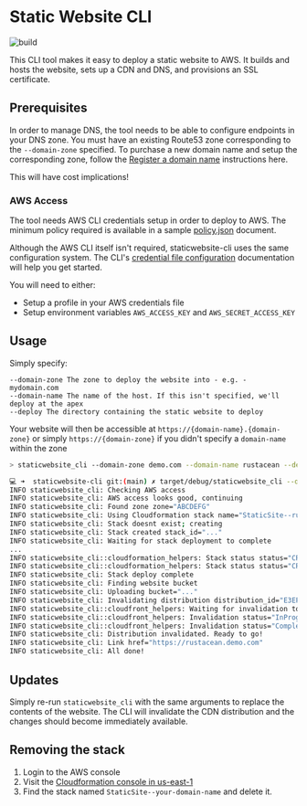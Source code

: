 # Static Website CLI
![build](https://github.com/awslabs/staticwebsite-cli/actions/workflows/build.yaml/badge.svg?branch=main)

This CLI tool makes it easy to deploy a static website to AWS. It builds and hosts the website, sets up a CDN and DNS,
and provisions an SSL certificate.

## Prerequisites

In order to manage DNS, the tool needs to be able to configure endpoints in your DNS zone. You must have an existing
Route53 zone corresponding to the `--domain-zone` specified. To purchase a new domain name and setup the corresponding
zone, follow the [Register a domain name](https://aws.amazon.com/getting-started/hands-on/get-a-domain/) instructions here.

This will have cost implications!

### AWS Access
The tool needs AWS CLI credentials setup in order to deploy to AWS. The minimum policy required is available in a
sample [policy.json](policy.json) document. 

Although the AWS CLI itself isn't required, staticwebsite-cli uses the same configuration system. The CLI's 
[credential file configuration](https://docs.aws.amazon.com/cli/latest/userguide/cli-configure-files.html)
documentation will help you get started.

You will need to either:

* Setup a profile in your AWS credentials file
* Setup environment variables `AWS_ACCESS_KEY` and `AWS_SECRET_ACCESS_KEY` 

## Usage
Simply specify:
```
--domain-zone The zone to deploy the website into - e.g. - mydomain.com
--domain-name The name of the host. If this isn't specified, we'll deploy at the apex
--deploy The directory containing the static website to deploy
```
Your website will then be accessible at `https://{domain-name}.{domain-zone}` or simply `https://{domain-zone}` if you 
didn't specify a `domain-name` within the zone

```bash
> staticwebsite_cli --domain-zone demo.com --domain-name rustacean --deploy sample

💻 ➜  staticwebsite-cli git:(main) ✗ target/debug/staticwebsite_cli --domain-zone demo.com --domain-name rustacean --deploy test
INFO staticwebsite_cli: Checking AWS access
INFO staticwebsite_cli: AWS access looks good, continuing
INFO staticwebsite_cli: Found zone zone="ABCDEFG"
INFO staticwebsite_cli: Using Cloudformation stack name="StaticSite--rustacean-demo-com"
INFO staticwebsite_cli: Stack doesnt exist; creating
INFO staticwebsite_cli: Stack created stack_id="..."
INFO staticwebsite_cli: Waiting for stack deployment to complete
...
INFO staticwebsite_cli::cloudformation_helpers: Stack status status="CREATE_IN_PROGRESS"
INFO staticwebsite_cli::cloudformation_helpers: Stack status status="CREATE_COMPLETE"
INFO staticwebsite_cli: Stack deploy complete
INFO staticwebsite_cli: Finding website bucket
INFO staticwebsite_cli: Uploading bucket="..."
INFO staticwebsite_cli: Invalidating distribution distribution_id="E3EF9EZ9CV2KGJ"
INFO staticwebsite_cli::cloudfront_helpers: Waiting for invalidation to complete
INFO staticwebsite_cli::cloudfront_helpers: Invalidation status="InProgress"
INFO staticwebsite_cli::cloudfront_helpers: Invalidation status="Completed"
INFO staticwebsite_cli: Distribution invalidated. Ready to go!
INFO staticwebsite_cli: Link href="https://rustacean.demo.com"
INFO staticwebsite_cli: All done!
```

## Updates
Simply re-run `staticwebsite_cli` with the same arguments to replace the contents of the website. The CLI will invalidate
the CDN distribution and the changes should become immediately available.

## Removing the stack

1. Login to the AWS console
1. Visit the [Cloudformation console in us-east-1](https://us-east-1.console.aws.amazon.com/cloudformation/home?region=us-east-1#/stacks)
1. Find the stack named `StaticSite--your-domain-name` and delete it.
